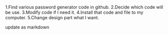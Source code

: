 1.Find various password generator code in github.
2.Decide which code will be use.
3.Modify code if I need it.
4.Install that code and file to my computer.
5.Change design part what I want.

update as markdown 
